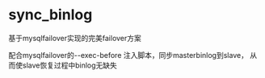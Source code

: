 # sync_binlog
基于mysqlfailover实现的完美failover方案

配合mysqlfailover的--exec-before 注入脚本，同步masterbinlog到slave， 从而使slave恢复过程中binlog无缺失
